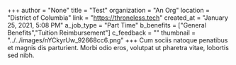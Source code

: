 +++
author = "None"
title = "Test"
organization = "An Org"
location = "District of Columbia"
link = "https://throneless.tech"
created_at = "January 25, 2021, 5:08 PM"
a_job_type = "Part Time"
b_benefits = ["General Benefits","Tuition Reimbursement"]
c_feedback = ""
thumbnail = "../../images/nYCkyrUw_92668cc6.png"
+++
Cum sociis natoque penatibus et magnis dis parturient. Morbi odio eros, volutpat ut pharetra vitae, lobortis sed nibh.
